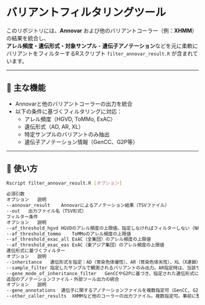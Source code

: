 # バリアントフィルタリングツール

このリポジトリには、**Annovar** および他のバリアントコーラー（例：**XHMM**）の結果を統合し、  
**アレル頻度・遺伝形式・対象サンプル**・**遺伝子アノテーション**などを元に柔軟にバリアントをフィルターするRスクリプト `filter_annovar_result.R` が含まれています。

---

## 📌 主な機能

- Annovarと他のバリアントコーラーの出力を統合
- 以下の条件に基づくフィルタリングに対応：
  - アレル頻度（HGVD, ToMMo, ExAC）
  - 遺伝形式（AD, AR, XL）
  - 特定サンプルのバリアントのみ抽出
  - 遺伝子アノテーション情報（GenCC、G2P等）

---

## 🔧 使い方

```bash
Rscript filter_annovar_result.R [オプション]

必須引数
オプション	説明
--annovar_result	Annovarによるアノテーション結果（TSVファイル）
--out	出力ファイル名（TSV形式）
フィルター条件
オプション	説明
--af_threshold_hgvd	HGVDのアレル頻度の上限値。指定しなければフィルターしない（NA扱い）
--af_threshold_tommo	ToMMoのアレル頻度の上限値
--af_threshold_exac_all	ExAC（全集団）のアレル頻度の上限値
--af_threshold_exac_eas	ExAC（東アジア集団）のアレル頻度の上限値
遺伝形式に基づくフィルター
オプション	説明
--inheritance	遺伝形式を指定：AD（常染色体優性）、AR（常染色体劣性）、XL（X連鎖）
--sample_filter	指定したサンプルで観測されるバリアントのみ出力。AR指定時は、当該サンプルに2つ以上のバリアントがある遺伝子のみ抽出される
--gene_mode_of_inheritance_filter	GenCCやG2Pに基づき、指定された遺伝形式に一致する遺伝子のバリアントのみを出力。トリオ解析など探索的解析では無効化を推奨
追加のアノテーションファイル・外部ツール出力の統合
オプション	説明
--gene_annotations	遺伝子に関するアノテーションファイルを複数指定可（GenCC, G2P, PanelAppなど）。各ファイルには Gene.refGene 列が必要
--other_caller_results	XHMMなど他のコーラーの出力ファイル。複数指定可。事前に整形が必要（例：XHMMは preprocess_XHMM.py を使用）
